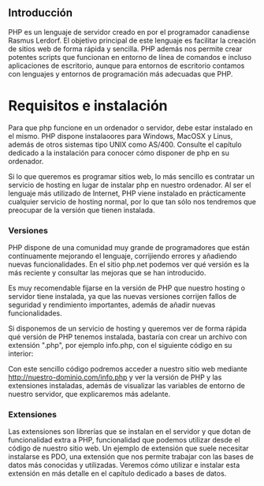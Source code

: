 Introducción
------------

PHP es un lenguaje de servidor creado en por el programador canadiense Rasmus Lerdorf.
El objetivo principal de este lenguaje es facilitar la creación de sitios web de forma rápida y sencilla.
PHP además nos permite crear potentes scripts que funcionan en entorno de línea de comandos e incluso aplicaciones de escritorio, aunque para entornos de escritorio contamos con lenguajes y entornos de programación más adecuadas que PHP.


Requisitos e instalación
========================
Para que php funcione en un ordenador o servidor, debe estar instalado en el mismo.
PHP dispone instalaoores para Windows, MacOSX y Linus, además de otros sistemas tipo UNIX como AS/400.
Consulte el capítulo dedicado a la instalación para conocer cómo disponer de php en su ordenador.

Si lo que queremos es programar sitios web, lo más sencillo es contratar un servicio de hosting en lugar de instalar php en nuestro ordenador. 
Al ser el lenguaje más utilizado de Internet, PHP viene instalado en prácticamente cualquier servicio de hosting normal, por lo que tan sólo nos tendremos que preocupar de la versión que tienen instalada.


### Versiones

PHP dispone de una comunidad muy grande de programadores que están contínuamente mejorando el lenguaje, corrijiendo errores y añadiendo nuevas funcionalidades.
En el sitio php.net podemos ver qué versión es la más reciente y consultar las mejoras que se han introducido.

Es muy recomendable fijarse en la versión de PHP que nuestro hosting o servidor tiene instalada, ya que las nuevas versiones corrijen fallos de seguridad y rendimiento importantes, además de añadir nuevas funcionalidades.

Si disponemos de un servicio de hosting y queremos ver de forma rápida qué versión de PHP tenemos instalada, bastaría con crear un archivo con extensión ".php", por ejemplo info.php, con el siguiente código en su interior:

  <?php
    phpinfo();
  ?>

Con este sencillo código podremos acceder a nuestro sitio web mediante http://nuestro-dominio.com/info.php y ver la versión de PHP y las extensiones instaladas, además de visualizar las variables de entorno de nuestro servidor, que explicaremos más adelante.


### Extensiones

Las extensiones son librerías que se instalan en el servidor y que dotan de funcionalidad extra a PHP, funcionalidad que podemos utilizar desde el código de nuestro sitio web.
Un ejemplo de extensión que suele necesitar instalarse es PDO, una extensión que nos permite trabajar con las bases de datos más conocidas y utilizadas.
Veremos cómo utilizar e instalar esta extensión en más detalle en el capítulo dedicado a bases de datos.



